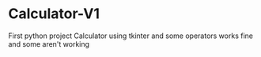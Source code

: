 # Calculator-V1
First python project Calculator using tkinter and some operators works fine and some aren't working
